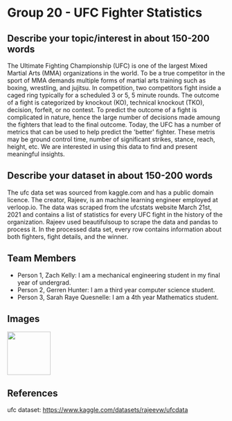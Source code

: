 # Group 20 - UFC Fighter Statistics

## Describe your topic/interest in about 150-200 words

The Ultimate Fighting Championship (UFC) is one of the largest Mixed Martial Arts (MMA) organizations in the world. To be a true competitor in the sport of MMA demands multiple forms of martial arts training such as boxing, wrestling, and jujitsu. In competition, two competitors fight inside a caged ring typically for a scheduled 3 or 5, 5 minute rounds. The outcome of a fight is categorized by knockout (KO), technical knockout (TKO), decision, forfeit, or no contest. To predict the outcome of a fight is complicated in nature, hence the large number of decisions made amoung the fighters that lead to the final outcome. Today, the UFC has a number of metrics that can be used to help predict the 'better' fighter. These metris may be ground control time, number of significant strikes, stance, reach, height, etc. We are interested in using this data to find and present meaningful insights.

## Describe your dataset in about 150-200 words

The ufc data set was sourced from kaggle.com and has a public domain licence. The creator, Rajeev, is an machine learning engineer employed at verloop.io. The data was scraped from the ufcstats website March 21st, 2021 and contains a list of statistics for every UFC fight in the history of the organization. Rajeev used beautifulsoup to scrape the data and pandas to process it. In the processed data set, every row contains information about both fighters, fight details, and the winner. 

## Team Members

- Person 1, Zach Kelly: I am a mechanical engineering student in my final year of undergrad. 
- Person 2, Gerren Hunter: I am a third year computer science student.
- Person 3, Sarah Raye Quesnelle: I am a 4th year Mathematics student.

## Images

<img src ="https://upload.wikimedia.org/wikipedia/commons/9/92/UFC_Logo.svg" width="100px">

## References

ufc dataset: https://www.kaggle.com/datasets/rajeevw/ufcdata




